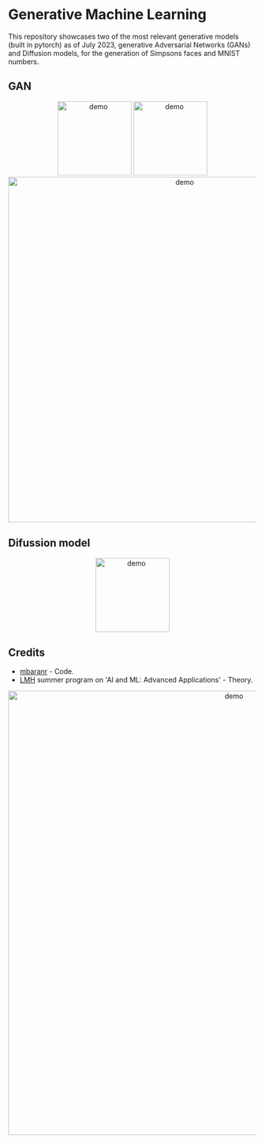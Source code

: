 # Generative Machine Learning

This repository showcases two of the most relevant generative models (built in pytorch) as of July 2023, generative Adversarial Networks (GANs) and Diffusion models, for the generation of Simpsons faces and MNIST numbers.

## GAN

<div align="center">
  <img src="res/homer.gif" alt="demo" width="150"/>
  <img src="res/marge.gif" alt="demo" width="150"/>
</div>

<div align="center">
  <img src="res/1x10.gif" alt="demo" width="700"/>
</div>


## Difussion model

<div align="center">
  <img src="res/generated_images.gif" alt="demo" width="150"/>
</div>

## Credits

* [mbaranr](https://github.com/mbaranr) - Code.
* [LMH](https://www.lmh.ox.ac.uk/) summer program on 'AI and ML: Advanced Applications' - Theory.

<div align="center">
  <img src="res/variety.png" alt="demo" width="900"/>
</div>

